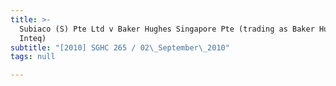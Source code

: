 ```yaml
---
title: >-
  Subiaco (S) Pte Ltd v Baker Hughes Singapore Pte (trading as Baker Hughes
  Inteq)
subtitle: "[2010] SGHC 265 / 02\_September\_2010"
tags: null

---
```


